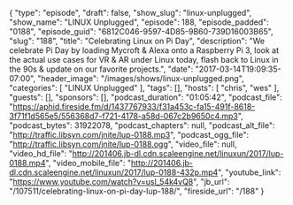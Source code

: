 {
  "type": "episode",
  "draft": false,
  "show_slug": "linux-unplugged",
  "show_name": "LINUX Unplugged",
  "episode": 188,
  "episode_padded": "0188",
  "episode_guid": "6812C046-9597-4D85-9B60-739D16003B65",
  "slug": "188",
  "title": "Celebrating Linux on Pi Day",
  "description": "We celebrate Pi Day by loading Mycroft & Alexa onto a Raspberry Pi 3, look at the actual use cases for VR & AR under Linux today, flash back to Linux in the 90s & update on our favorite projects.",
  "date": "2017-03-14T19:09:35-07:00",
  "header_image": "/images/shows/linux-unplugged.png",
  "categories": [
    "LINUX Unplugged"
  ],
  "tags": [],
  "hosts": [
    "chris",
    "wes"
  ],
  "guests": [],
  "sponsors": [],
  "podcast_duration": "01:05:42",
  "podcast_file": "https://aphid.fireside.fm/d/1437767933/f31a453c-fa15-491f-8618-3f71f1d565e5/556368d7-f721-4178-a58d-067c2b9650c4.mp3",
  "podcast_bytes": 31922078,
  "podcast_chapters": null,
  "podcast_alt_file": "http://traffic.libsyn.com/jnite/lup-0188.mp3",
  "podcast_ogg_file": "http://traffic.libsyn.com/jnite/lup-0188.ogg",
  "video_file": null,
  "video_hd_file": "http://201406.jb-dl.cdn.scaleengine.net/linuxun/2017/lup-0188.mp4",
  "video_mobile_file": "http://201406.jb-dl.cdn.scaleengine.net/linuxun/2017/lup-0188-432p.mp4",
  "youtube_link": "https://www.youtube.com/watch?v=usl_54k4vQ8",
  "jb_url": "/107511/celebrating-linux-on-pi-day-lup-188/",
  "fireside_url": "/188"
}

